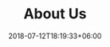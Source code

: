 ---
title: "About Us"
date: 2018-07-12T18:19:33+06:00
heading : "BEHAVIOURAL SCIENCE, Computational techniques, ACTIONABLE INSIGHTS"
description : "We are a multi-disciplinary resarch group that combines social-behavioural science with computational insight to identify actionable causes of behaviour."
expertise_title: "Areas of Expertise"
expertise_sectors: ["PSYCHOLOGICAL MEASUREMENT: self-report instruments, psychometrics, choice tasks, focus groups", "BEHAVRIOUAL EXPERIMENTATION: randomised tests, economic games, immersive experiences, quasi-experiments", "SOCIAL PSYCHOLOGY: attitudes, self and groups, preferences, behaviour change", "COMPUTATIONAL METHODS: graph and networks, tool development, text processing, predictive models, large language models"]
---